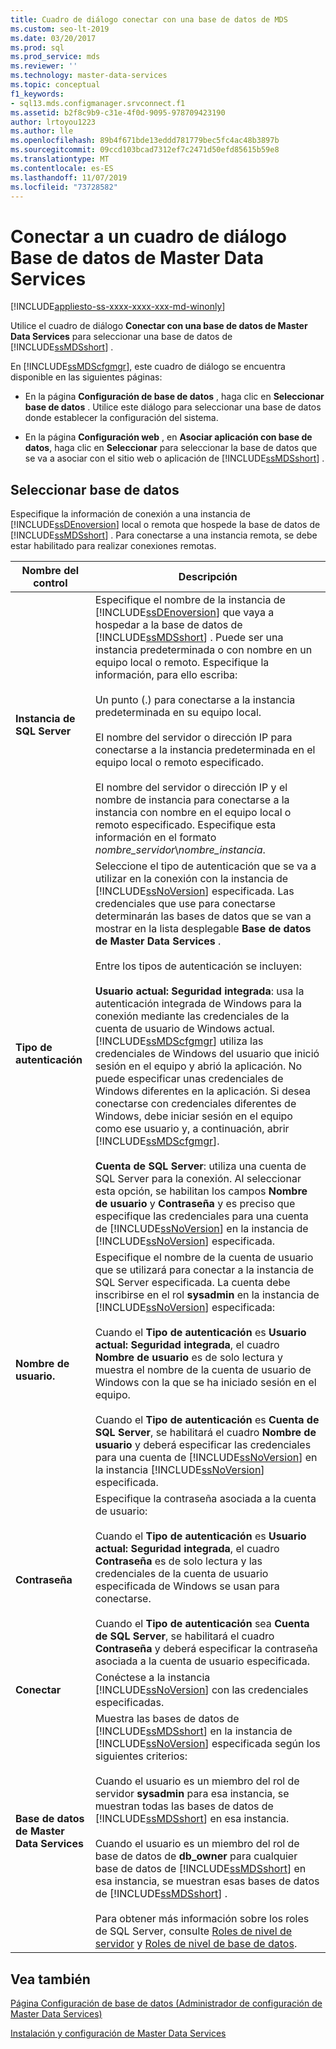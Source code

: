 ```yaml
---
title: Cuadro de diálogo conectar con una base de datos de MDS
ms.custom: seo-lt-2019
ms.date: 03/20/2017
ms.prod: sql
ms.prod_service: mds
ms.reviewer: ''
ms.technology: master-data-services
ms.topic: conceptual
f1_keywords:
- sql13.mds.configmanager.srvconnect.f1
ms.assetid: b2f8c9b9-c31e-4f0d-9095-978709423190
author: lrtoyou1223
ms.author: lle
ms.openlocfilehash: 89b4f671bde13eddd781779bec5fc4ac48b3897b
ms.sourcegitcommit: 09ccd103bcad7312ef7c2471d50efd85615b59e8
ms.translationtype: MT
ms.contentlocale: es-ES
ms.lasthandoff: 11/07/2019
ms.locfileid: "73728582"
---
```

# <a name="connect-to-a-master-data-services-database-dialog-box"></a>Conectar a un cuadro de diálogo Base de datos de Master Data Services

[!INCLUDE[appliesto-ss-xxxx-xxxx-xxx-md-winonly](../includes/appliesto-ss-xxxx-xxxx-xxx-md-winonly.md)]

  Utilice el cuadro de diálogo **Conectar con una base de datos de Master Data Services** para seleccionar una base de datos de [!INCLUDE[ssMDSshort](../includes/ssmdsshort-md.md)] .  
  
 En [!INCLUDE[ssMDScfgmgr](../includes/ssmdscfgmgr-md.md)], este cuadro de diálogo se encuentra disponible en las siguientes páginas:  
  
-   En la página **Configuración de base de datos** , haga clic en **Seleccionar base de datos** . Utilice este diálogo para seleccionar una base de datos donde establecer la configuración del sistema.  
  
-   En la página **Configuración web** , en **Asociar aplicación con base de datos**, haga clic en **Seleccionar** para seleccionar la base de datos que se va a asociar con el sitio web o aplicación de [!INCLUDE[ssMDSshort](../includes/ssmdsshort-md.md)] .  
  
## <a name="select-database"></a>Seleccionar base de datos  
 Especifique la información de conexión a una instancia de [!INCLUDE[ssDEnoversion](../includes/ssdenoversion-md.md)] local o remota que hospede la base de datos de [!INCLUDE[ssMDSshort](../includes/ssmdsshort-md.md)] . Para conectarse a una instancia remota, se debe estar habilitado para realizar conexiones remotas.  
  
|Nombre del control|Descripción|  
|------------------|-----------------|  
|**Instancia de SQL Server**|Especifique el nombre de la instancia de [!INCLUDE[ssDEnoversion](../includes/ssdenoversion-md.md)] que vaya a hospedar a la base de datos de [!INCLUDE[ssMDSshort](../includes/ssmdsshort-md.md)] . Puede ser una instancia predeterminada o con nombre en un equipo local o remoto. Especifique la información, para ello escriba:<br /><br /> Un punto (.) para conectarse a la instancia predeterminada en su equipo local.<br /><br /> El nombre del servidor o dirección IP para conectarse a la instancia predeterminada en el equipo local o remoto especificado.<br /><br /> El nombre del servidor o dirección IP y el nombre de instancia para conectarse a la instancia con nombre en el equipo local o remoto especificado. Especifique esta información en el formato *nombre_servidor*\\*nombre_instancia*.|  
|**Tipo de autenticación**|Seleccione el tipo de autenticación que se va a utilizar en la conexión con la instancia de [!INCLUDE[ssNoVersion](../includes/ssnoversion-md.md)] especificada. Las credenciales que use para conectarse determinarán las bases de datos que se van a mostrar en la lista desplegable **Base de datos de Master Data Services** .<br /><br /> Entre los tipos de autenticación se incluyen:<br /><br /> **Usuario actual: Seguridad integrada**: usa la autenticación integrada de Windows para la conexión mediante las credenciales de la cuenta de usuario de Windows actual. [!INCLUDE[ssMDScfgmgr](../includes/ssmdscfgmgr-md.md)] utiliza las credenciales de Windows del usuario que inició sesión en el equipo y abrió la aplicación. No puede especificar unas credenciales de Windows diferentes en la aplicación. Si desea conectarse con credenciales diferentes de Windows, debe iniciar sesión en el equipo como ese usuario y, a continuación, abrir [!INCLUDE[ssMDScfgmgr](../includes/ssmdscfgmgr-md.md)].<br /><br /> **Cuenta de SQL Server**: utiliza una cuenta de SQL Server para la conexión. Al seleccionar esta opción, se habilitan los campos **Nombre de usuario** y **Contraseña** y es preciso que especifique las credenciales para una cuenta de [!INCLUDE[ssNoVersion](../includes/ssnoversion-md.md)] en la instancia de [!INCLUDE[ssNoVersion](../includes/ssnoversion-md.md)] especificada.|  
|**Nombre de usuario.**|Especifique el nombre de la cuenta de usuario que se utilizará para conectar a la instancia de SQL Server especificada. La cuenta debe inscribirse en el rol **sysadmin** en la instancia de [!INCLUDE[ssNoVersion](../includes/ssnoversion-md.md)] especificada:<br /><br /> Cuando el **Tipo de autenticación** es **Usuario actual: Seguridad integrada**, el cuadro **Nombre de usuario** es de solo lectura y muestra el nombre de la cuenta de usuario de Windows con la que se ha iniciado sesión en el equipo.<br /><br /> Cuando el **Tipo de autenticación** es **Cuenta de SQL Server**, se habilitará el cuadro **Nombre de usuario** y deberá especificar las credenciales para una cuenta de [!INCLUDE[ssNoVersion](../includes/ssnoversion-md.md)] en la instancia [!INCLUDE[ssNoVersion](../includes/ssnoversion-md.md)] especificada.|  
|**Contraseña**|Especifique la contraseña asociada a la cuenta de usuario:<br /><br /> Cuando el **Tipo de autenticación** es **Usuario actual: Seguridad integrada**, el cuadro **Contraseña** es de solo lectura y las credenciales de la cuenta de usuario especificada de Windows se usan para conectarse.<br /><br /> Cuando el **Tipo de autenticación** sea **Cuenta de SQL Server**, se habilitará el cuadro **Contraseña** y deberá especificar la contraseña asociada a la cuenta de usuario especificada.|  
|**Conectar**|Conéctese a la instancia [!INCLUDE[ssNoVersion](../includes/ssnoversion-md.md)] con las credenciales especificadas.|  
|**Base de datos de Master Data Services**|Muestra las bases de datos de [!INCLUDE[ssMDSshort](../includes/ssmdsshort-md.md)] en la instancia de [!INCLUDE[ssNoVersion](../includes/ssnoversion-md.md)] especificada según los siguientes criterios:<br /><br /> Cuando el usuario es un miembro del rol de servidor **sysadmin** para esa instancia, se muestran todas las bases de datos de [!INCLUDE[ssMDSshort](../includes/ssmdsshort-md.md)] en esa instancia.<br /><br /> Cuando el usuario es un miembro del rol de base de datos de **db_owner** para cualquier base de datos de [!INCLUDE[ssMDSshort](../includes/ssmdsshort-md.md)] en esa instancia, se muestran esas bases de datos de [!INCLUDE[ssMDSshort](../includes/ssmdsshort-md.md)] .<br /><br/> Para obtener más información sobre los roles de SQL Server, consulte [Roles de nivel de servidor](../relational-databases/security/authentication-access/server-level-roles.md) y [Roles de nivel de base de datos](../relational-databases/security/authentication-access/database-level-roles.md).|  
  
## <a name="see-also"></a>Vea también  
 [Página Configuración de base de datos &#40;Administrador de configuración de Master Data Services&#41;](../master-data-services/database-configuration-page-master-data-services-configuration-manager.md)   

[Instalación y configuración de Master Data Services](../master-data-services/master-data-services-installation-and-configuration.md)
  
  
